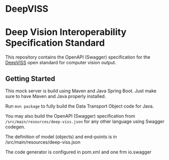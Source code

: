 # DeepVISS
# Deep Vision Interoperability Specification Standard

This repository contains the OpenAPI (Swagger) specification for the [DeepVISS](https://deepviss.org) open standard for computer vision output.

## Getting Started

This mock server is build using Maven and Java Spring Boot.
Just make sure to have Maven and Java properly installed.

Run `mvn package` to fully build the Data Transport Object code for Java.

You may also build the OpenAPI (Swagger) specification from `/src/main/resources/deep-viss.json` for any other language using Swagger codegen.

The definition of model (objects) and end-points is in
/src/main/resources/deep-viss.json


The code generator is configured in pom.xml
and one frm
io.swagger



